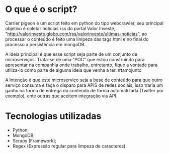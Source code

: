 # O que é o script?
Carrier pigeon é um script feito em python do tipo webcrawler, seu principal objetivo é coletar notícias rss do portal Valor Investe, 
"http://valorinveste.globo.com/rss/valorinveste/ultimas-noticias", ao processar o conteúdo é feito uma limpeza das tags html e no final do processo a persistência em mongoDB.

A ideia principal é que esse script seja parte de um conjunto de microserviços. Trata-se de uma "POC" que estou construindo para apresentar na companhia onde trabalho, entretanto, fique a vontade para utiliza-lo como parte de alguma ideia que venha a ter. #tamojunto

A intenção é que este microserviço seja a base de conteúdo para que outro serviço consuma e faça o disparo para APIS de redes sociais, isso traria um ganho na forma de entrega do conteúdo de forma automatizada (Twitter por exemplo), ente outras que aceitem integração via API.

# Tecnologias utilizadas
* Python;
* MongoDB;
* Scrapy (Framework);
* Regex (Expressão regular para limpeza de caracteres).
